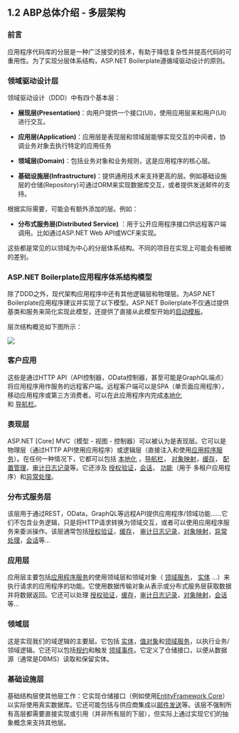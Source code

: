 ## 1.2 ABP总体介绍 - 多层架构


###  前言

应用程序代码库的分层是一种广泛接受的技术，有助于降低复杂性并提高代码的可重用性。为了实现分层体系结构，ASP.NET Boilerplate遵循域驱动设计的原则。

### 领域驱动设计层

领域驱动设计（DDD）中有四个基本层：


* **展现层(Presentation)**：向用户提供一个接口(UI)，使用应用层来和用户(UI)进行交互。

* **应用层(Application)**：应用层是表现层和领域层能够实现交互的中间者，协调业务对象去执行特定的应用任务

* **领域层(Domain)**：包括业务对象和业务规则，这是应用程序的核心层。

* **基础设施层(Infrastructure)**：提供通用技术来支持更高的层。例如基础设施层的仓储(Repository)可通过ORM来实现数据库交互，或者提供发送邮件的支持。

根据实际需要，可能会有额外添加的层。例如：

* **分布式服务层(Distributed Service)** ：用于公开应用程序接口供远程客户端调用。比如通过ASP.NET Web API或WCF来实现。

这些都是常见的以领域为中心的分层体系结构。不同的项目在实现上可能会有细微的差别。

### ASP.NET Boilerplate应用程序体系结构模型

除了DDD之外，现代架构应用程序中还有其他逻辑层和物理层。为ASP.NET Boilerplate应用程序建议并实现了以下模型。ASP.NET Boilerplate不仅通过提供基类和服务来简化实现此模型，还提供了直接从此模型开始的[启动模板](https://52abp.com/Download/Index)。


层次结构概览如下图所示：

![](https://raw.githubusercontent.com/aspnetboilerplate/aspnetboilerplate/master/doc/WebSite/images/abp-nlayer-architecture.png)

### 客户应用


这些是通过HTTP API（API控制器，OData控制器，甚至可能是GraphQL端点）将应用程序用作服务的远程客户端。远程客户端可以是SPA（单页面应用程序），移动应用程序或第三方消费者。可以在此应用程序内完成[本地化](6.3ABP表现层-本地化.md)    
和 [导航栏](6.4ABP表现层-导航栏.md)。

### 表现层
ASP.NET [Core] MVC（模型 - 视图 - 控制器）可以被认为是表现层。它可以是物理层（通过HTTP API使用应用程序）或逻辑层（直接注入和使用[应用程序服务](4.1ABP应用层-应用服务.md)）。在任何一种情况下，它都可以包括 [本地化](6.3ABP表现层-本地化.md)    ，[导航栏](6.4ABP表现层-导航栏.md)， [对象映射](2.7ABP公共结构-对象之间的映射.md)，[缓存](2.3ABP公共结构-缓存管理.md)， [配置管理](2.5ABP公共结构-设置管理.md)，[审计日志记录](4.7ABP应用层-审计日志.md)等。它还涉及 [授权验证](4.4ABP应用层-权限认证.md)，[会话](2.2ABP公共结构-会话管理.md)， [功能](4.5ABP应用层-功能管理.md)（用于 多租户应用程序）和[异常处理](6.5ABP表现层-异常处理.md)。

### 分布式服务层
该层用于通过REST，OData，GraphQL等远程API提供应用程序/领域功能......它们不包含业务逻辑，只是将HTTP请求转换为领域交互，或者可以使用应用程序服务来委派操作。该层通常包括[授权验证](4.4ABP应用层-权限认证.md)，[缓存](2.3ABP公共结构-缓存管理.md)， [审计日志记录](4.7ABP应用层-审计日志.md)，[对象映射](2.7ABP公共结构-对象之间的映射.md)，[异常处理](6.5ABP表现层-异常处理.md)，[会话](2.2ABP公共结构-会话管理.md)等...

### 应用层
应用层主要包括[应用程序服务](4.1ABP应用层-应用服务.md)的使用领域层和领域对象（ [领域服务](3.4ABP领域层-领域服务.md)， [实体](3.1ABP领域层-实体.md) ...）来执行请求的应用程序的功能。它使用数据传输对象从表示或分布式服务层获取数据并将数据返回。它还可以处理 [授权验证](4.4ABP应用层-权限认证.md)，[缓存](2.3ABP公共结构-缓存管理.md)，[审计日志记录](4.7ABP应用层-审计日志.md)，[对象映射](2.7ABP公共结构-对象之间的映射.md)，[会话](2.2ABP公共结构-会话管理.md)等...

### 领域层
这是实现我们的域逻辑的主要层。它包括 [实体](3.1ABP领域层-实体.md)，[值对象](3.2ABP领域层-值对象.md)和[领域服务](3.4ABP领域层-领域服务.md)，以执行业务/领域逻辑。它还可以包括[规约](3.8ABP领域层-规约模式.md)和触发 [领域事件](3.6ABP领域层-领域事件.md)。它定义了仓储接口，以便从数据源（通常是DBMS）读取和保留实体。

### 基础设施层
基础结构层使其他层工作：它实现仓储接口（例如使用[EntityFramework Core](3ABP基础设施层-集成EntityFrameworkCore.md)）以实际使用真实数据库。它还可能包括与供应商集成以[邮件发送](2.8ABP公共结构-邮件发送.md)等。该层不强制所有高层都需要直接实现或引用（并非所有层的下层），但实际上通过实现它们的抽象概念来支持其他层。